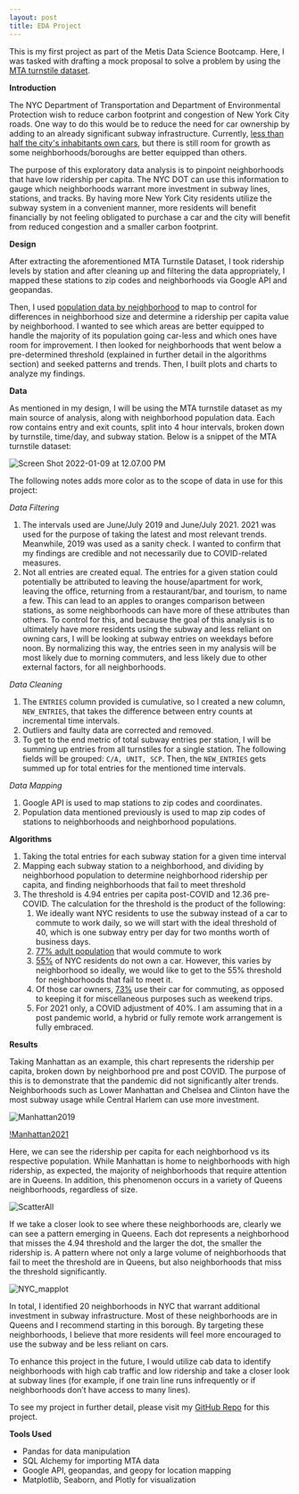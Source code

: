 ```yaml
---
layout: post
title: EDA Project
---
```


This is my first project as part of the Metis Data Science Bootcamp. Here, I was tasked with drafting a mock proposal to solve a problem by using the [MTA turnstile dataset](http://web.mta.info/developers/turnstile.html).



**Introduction**

The NYC Department of Transportation and Department of Environmental Protection wish to reduce carbon footprint and congestion of New York City roads. One way to do this would be to reduce the need for car ownership by adding to an already significant subway infrastructure. Currently, [less than half the city's inhabitants own cars](https://edc.nyc/article/new-yorkers-and-their-cars), but there is still room for growth as some neighborhoods/boroughs are better equipped than others.



The purpose of this exploratory data analysis is to pinpoint neighborhoods that have low ridership per capita. The NYC DOT can use this information to gauge which neighborhoods warrant more investment in subway lines, stations, and tracks. By having more New York City residents utilize the subway system in a convenient manner, more residents will benefit financially by not feeling obligated to purchase a car and the city will benefit from reduced congestion and a smaller carbon footprint.



**Design**

After extracting the aforementioned MTA Turnstile Dataset, I took ridership levels by station and after cleaning up and filtering the data appropriately, I mapped these stations to zip codes and neighborhoods via Google API and geopandas.



Then, I used [population data by neighborhood](https://data.beta.nyc/dataset/pediacities-nyc-neighborhoods) to map to control for differences in neighborhood size and determine a ridership per capita value by neighborhood. I wanted to see which areas are better equipped to handle the majority of its population going car-less and which ones have room for improvement. I then looked for neighborhoods that went below a pre-determined threshold (explained in further detail in the algorithms section) and seeked patterns and trends. Then, I built plots and charts to analyze my findings.



**Data**

As mentioned in my design, I will be using the MTA turnstile dataset as my main source of analysis, along with neighborhood population data. Each row contains entry and exit counts, split into 4 hour intervals, broken down by turnstile, time/day, and subway station. Below is a snippet of the MTA turnstile dataset:

![Screen Shot 2022-01-09 at 12.07.00 PM](https://github.com/prathapr91/MTA_EDA/blob/main/Plots/Screen%20Shot%202022-01-09%20at%2012.07.00%20PM.png)

The following notes adds more color as to the scope of data in use for this project:

*Data Filtering*

1. The intervals used are June/July 2019 and June/July 2021. 2021 was used for the purpose of taking the latest and most relevant trends. Meanwhile, 2019 was used as a sanity check. I wanted to confirm that my findings are credible and not necessarily due to COVID-related measures.
2. Not all entries are created equal. The entries for a given station could potentially be attributed to leaving the house/apartment for work, leaving the office, returning from a restaurant/bar, and tourism, to name a few. This can lead to an apples to oranges comparison between stations, as some neighborhoods can have more of these attributes than others. To control for this, and because the goal of this analysis is to ultimately have more residents using the subway and less reliant on owning cars, I will be looking at subway entries on weekdays before noon. By normalizing this way, the entries seen in my analysis will be most likely due to morning commuters, and less likely due to other external factors, for all neighborhoods.

*Data Cleaning*

1. The `ENTRIES` column provided is cumulative, so I created a new column, `NEW_ENTRIES`, that takes the difference between entry counts at incremental time intervals.
2. Outliers and faulty data are corrected and removed.
3. To get to the end metric of total subway entries per station, I will be summing up entries from all turnstiles for a single station. The following fields will be grouped: `C/A, UNIT, SCP`. Then, the `NEW_ENTRIES` gets summed up for total entries for the mentioned time intervals.

*Data Mapping*

1. Google API is used to map stations to zip codes and coordinates.
2. Population data mentioned previously is used to map zip codes of stations to neighborhoods and neighborhood populations.



**Algorithms**

1. Taking the total entries for each subway station for a given time interval
2. Mapping each subway station to a neighborhood, and dividing by neighborhood population to determine neighborhood ridership per capita, and finding neighborhoods that fail to meet threshold
3. The threshold is 4.94 entries per capita post-COVID and 12.36 pre-COVID. The calculation for the threshold is the product of the following:
   1. We ideally want NYC residents to use the subway instead of a car to commute to work daily, so we will start with the ideal threshold of 40, which is one subway entry per day for two months worth of business days.
   2. [77% adult population](https://www.baruch.cuny.edu/nycdata/population-geography/age_distribution.htm) that would commute to work
   3. [55%](https://edc.nyc/article/new-yorkers-and-their-cars) of NYC residents do not own a car. However, this varies by neighborhood so ideally, we would like to get to the 55% threshold for neighborhoods that fail to meet it.
   4. Of those car owners, [73%](https://edc.nyc/article/new-yorkers-and-their-cars) use their car for commuting, as opposed to keeping it for miscellaneous purposes such as weekend trips.
   5. For 2021 only, a COVID adjustment of 40%. I am assuming that in a post pandemic world, a hybrid or fully remote work arrangement is fully embraced.



**Results**

Taking Manhattan as an example, this chart represents the ridership per capita, broken down by neighborhood pre and post COVID. The purpose of this is to demonstrate that the pandemic did not significantly alter trends. Neighborhoods such as Lower Manhattan and Chelsea and Clinton have the most subway usage while Central Harlem can use more investment.



![Manhattan2019](https://github.com/prathapr91/MTA_EDA/blob/main/Plots/Manhattan2019.png)

[!Manhattan2021](https://github.com/prathapr91/MTA_EDA/blob/main/Plots/Manhattan2021.png)



Here, we can see the ridership per capita for each neighborhood vs its respective population. While Manhattan is home to neighborhoods with high ridership, as expected, the majority of neighborhoods that require attention are in Queens. In addition, this phenomenon occurs in a variety of Queens neighborhoods, regardless of size.

![ScatterAll](https://github.com/prathapr91/MTA_EDA/blob/main/Plots/Manhattan2021.png)



If we take a closer look to see where these neighborhoods are, clearly we can see a pattern emerging in Queens. Each dot represents a neighborhood that misses the 4.94 threshold and the larger the dot, the smaller the ridership is. A pattern where not only a large volume of neighborhoods that fail to meet the threshold are in Queens, but also neighborhoods that miss the threshold significantly.

![NYC_mapplot](https://github.com/prathapr91/MTA_EDA/blob/main/Plots/NYC_mapplot.png)

In total, I identified 20 neighborhoods in NYC that warrant additional investment in subway infrastructure. Most of these neighborhoods are in Queens and I recommend starting in this borough. By targeting these neighborhoods, I believe that more residents will feel more encouraged to use the subway and be less reliant on cars.



To enhance this project in the future, I would utilize cab data to identify neighborhoods with high cab traffic and low ridership and take a closer look at subway lines (for example, if one train line runs infrequently or if neighborhoods don’t have access to many lines).



To see my project in further detail, please visit my [GitHub Repo](https://github.com/prathapr91/MTA_EDA) for this project.



**Tools Used**

- Pandas for data manipulation
- SQL Alchemy for importing MTA data
- Google API, geopandas, and geopy for location mapping
- Matplotlib, Seaborn, and Plotly for visualization
